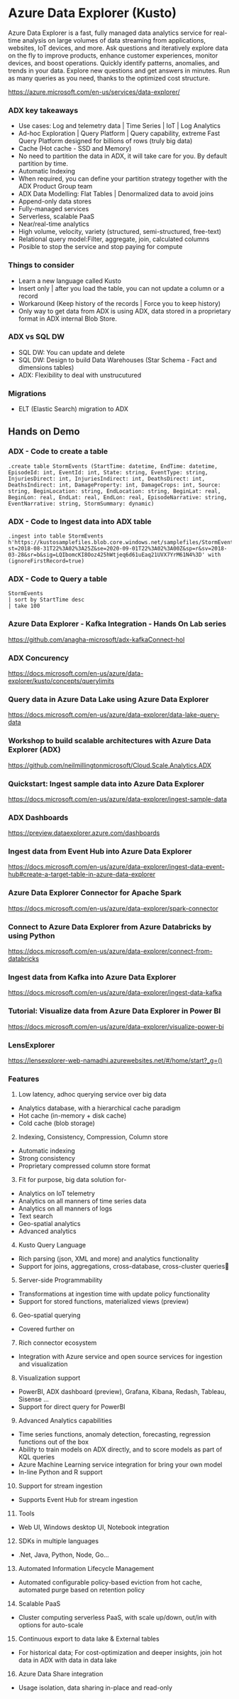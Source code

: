 # Azure Data Explorer (Kusto)

Azure Data Explorer is a fast, fully managed data analytics service for real-time analysis on large volumes of data streaming from applications, websites, IoT devices, and more. Ask questions and iteratively explore data on the fly to improve products, enhance customer experiences, monitor devices, and boost operations. Quickly identify patterns, anomalies, and trends in your data. Explore new questions and get answers in minutes. Run as many queries as you need, thanks to the optimized cost structure. <BR>

https://azure.microsoft.com/en-us/services/data-explorer/<BR>


### ADX key takeaways
- Use cases: Log and telemetry data | Time Series | IoT | Log Analytics
- Ad-hoc Exploration | Query Platform | Query capability, extreme Fast Query Platform designed for billions of rows (truly big data)
- Cache (Hot cache - SSD and Memory)
- No need to partition the data in ADX, it will take care for you. By default partition by time.
- Automatic Indexing
- When required, you can define your partition strategy together with the ADX Product Group team
- ADX Data Modelling: Flat Tables | Denormalized data to avoid joins
- Append-only data stores
- Fully-managed services
- Serverless, scalable PaaS
- Near/real-time analytics
- High volume, velocity, variety (structured, semi-structured, free-text)
- Relational query model:Filter, aggregate, join, calculated columns
- Posible to stop the service and stop paying for compute


### Things to consider 
- Learn a new language called Kusto 
- Insert only | after you load the table, you can not update a column or a record 
- Workaround (Keep history of the records | Force you to keep history)
- Only way to get data from ADX is using ADX, data stored in a proprietary format in ADX internal Blob Store.

### ADX vs SQL DW
- SQL DW: You can update and delete
- SQL DW: Design to build Data Warehouses (Star Schema - Fact and dimensions tables)
- ADX: Flexibility to deal with unstrucutured 

### Migrations
- ELT (Elastic Search) migration to ADX

## Hands on Demo 

### ADX - Code to create a table
```
.create table StormEvents (StartTime: datetime, EndTime: datetime, EpisodeId: int, EventId: int, State: string, EventType: string, InjuriesDirect: int, InjuriesIndirect: int, DeathsDirect: int, DeathsIndirect: int, DamageProperty: int, DamageCrops: int, Source: string, BeginLocation: string, EndLocation: string, BeginLat: real, BeginLon: real, EndLat: real, EndLon: real, EpisodeNarrative: string, EventNarrative: string, StormSummary: dynamic)
```

### ADX - Code to Ingest data into ADX table
```
.ingest into table StormEvents h'https://kustosamplefiles.blob.core.windows.net/samplefiles/StormEvents.csv?st=2018-08-31T22%3A02%3A25Z&se=2020-09-01T22%3A02%3A00Z&sp=r&sv=2018-03-28&sr=b&sig=LQIbomcKI8Ooz425hWtjeq6d61uEaq21UVX7YrM61N4%3D' with (ignoreFirstRecord=true)
```


### ADX - Code to Query a table
```
StormEvents
| sort by StartTime desc
| take 100
```

### Azure Data Explorer - Kafka Integration - Hands On Lab series
https://github.com/anagha-microsoft/adx-kafkaConnect-hol

### ADX Concurency 
https://docs.microsoft.com/en-us/azure/data-explorer/kusto/concepts/querylimits


### Query data in Azure Data Lake using Azure Data Explorer
https://docs.microsoft.com/en-us/azure/data-explorer/data-lake-query-data

### Workshop to build scalable architectures with Azure Data Explorer (ADX)
https://github.com/neilmillingtonmicrosoft/Cloud.Scale.Analytics.ADX

### Quickstart: Ingest sample data into Azure Data Explorer
https://docs.microsoft.com/en-us/azure/data-explorer/ingest-sample-data

### ADX Dashboards
https://preview.dataexplorer.azure.com/dashboards

### Ingest data from Event Hub into Azure Data Explorer
https://docs.microsoft.com/en-us/azure/data-explorer/ingest-data-event-hub#create-a-target-table-in-azure-data-explorer

### Azure Data Explorer Connector for Apache Spark
https://docs.microsoft.com/en-us/azure/data-explorer/spark-connector

### Connect to Azure Data Explorer from Azure Databricks by using Python
https://docs.microsoft.com/en-us/azure/data-explorer/connect-from-databricks

### Ingest data from Kafka into Azure Data Explorer
https://docs.microsoft.com/en-us/azure/data-explorer/ingest-data-kafka

### Tutorial: Visualize data from Azure Data Explorer in Power BI
https://docs.microsoft.com/en-us/azure/data-explorer/visualize-power-bi

### LensExplorer 
https://lensexplorer-web-namadhi.azurewebsites.net/#/home/start?_g=()


### Features 
1. Low latency, adhoc querying service over big data
- Analytics database, with a hierarchical cache paradigm 
- Hot cache (in-memory + disk cache)
- Cold cache (blob storage)
2. Indexing, Consistency, Compression, Column store
- Automatic indexing
- Strong consistency
- Proprietary compressed column store format
3. Fit for purpose, big data solution for-
- Analytics on IoT telemetry
- Analytics on all manners of time series data 
- Analytics on all manners of logs
- Text search
- Geo-spatial analytics
- Advanced analytics
4. Kusto Query Language
- Rich parsing (json, XML and more) and analytics functionality
- Support for joins, aggregations, cross-database, cross-cluster queries
5. Server-side Programmability
- Transformations at ingestion time with update policy functionality
- Support for stored functions, materialized views (preview)
6. Geo-spatial querying
- Covered further on
7. Rich connector ecosystem
- Integration with Azure service and open source services for ingestion and visualization
8. Visualization support
- PowerBI, ADX dashboard (preview), Grafana, Kibana, Redash, Tableau, Sisense …
- Support for direct query for PowerBI
9. Advanced Analytics capabilities
- Time series functions, anomaly detection, forecasting, regression functions out of the box
- Ability to train models on ADX directly, and to score models as part of KQL queries
- Azure Machine Learning service integration for bring your own model
- In-line Python and R support
10. Support for stream ingestion
- Supports Event Hub for stream ingestion
11. Tools
- Web UI, Windows desktop UI, Notebook integration
12. SDKs in multiple languages
- .Net, Java, Python, Node, Go…
13. Automated Information Lifecycle Management
- Automated configurable policy-based eviction from hot cache, automated purge based on retention policy 
14. Scalable PaaS
- Cluster computing serverless PaaS, with scale up/down, out/in with options for auto-scale
15. Continuous export to data lake & External tables
- For historical data; For cost-optimization and deeper insights, join hot data in ADX with data in data lake
16. Azure Data Share integration
- Usage isolation, data sharing in-place and read-only

